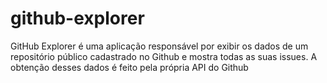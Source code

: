 # github-explorer
GitHub Explorer é uma aplicação responsável por exibir os dados de um repositório público cadastrado no Github e mostra todas as suas issues. A obtenção desses dados é feito pela própria API do Github
